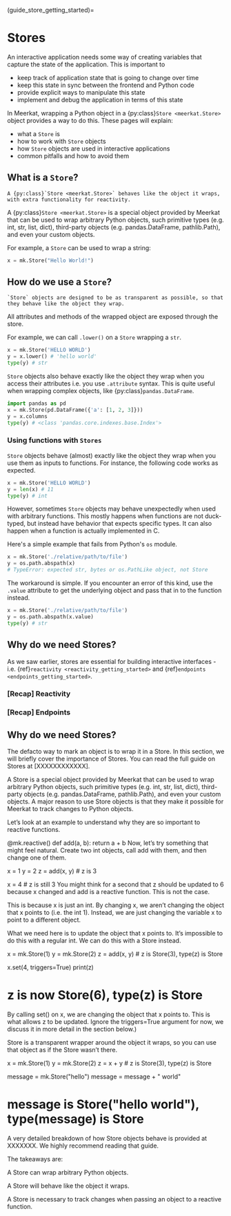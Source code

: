 (guide_store_getting_started)=

# Stores

<!-- In this section, we will discuss one of the core Markable objects in Meerkat: {py:class}`Store <meerkat.Store>`. -->

An interactive application needs some way of creating variables that capture
the state of the application. This is important to 

- keep track of application state that is going to change over time
- keep this state in sync between the frontend and Python code
- provide explicit ways to manipulate this state
- implement and debug the application in terms of this state

In Meerkat, wrapping a Python object in a {py:class}`Store <meerkat.Store>` object provides a way to do this. These pages will explain:
- what a `Store` is
- how to work with `Store` objects
- how `Store` objects are used in interactive applications
- common pitfalls and how to avoid them

## What is a `Store`?

```{important}
A {py:class}`Store <meerkat.Store>` behaves like the object it wraps, with extra functionality for reactivity.
```

A {py:class}`Store <meerkat.Store>` is a special object provided by Meerkat that can be used to wrap arbitrary Python objects, such primitive types (e.g. int, str, list, dict), third-party objects (e.g. pandas.DataFrame, pathlib.Path), and even your custom objects.

For example, a `Store` can be used to wrap a string:

```python
x = mk.Store("Hello World!")
```

## How do we use a `Store`?

```{important}
`Store` objects are designed to be as transparent as possible, so that they behave like the object they wrap.
```

All attributes and methods of the wrapped object are exposed through the store.

For example, we can call `.lower()` on a `Store` wrapping a `str`.

```python
x = mk.Store('HELLO WORLD')
y = x.lower() # 'hello world'
type(y) # str
```

`Store` objects also behave exactly like the object they wrap when you access their attributes i.e. you use `.attribute` syntax. This is quite useful when wrapping complex objects, like {py:class}`pandas.DataFrame`.

```python
import pandas as pd
x = mk.Store(pd.DataFrame({'a': [1, 2, 3]}))
y = x.columns
type(y) # <class 'pandas.core.indexes.base.Index'>
```

### Using functions with `Stores`

`Store` objects behave (almost) exactly like the object they wrap when you use them as inputs to functions. For instance, the following code works as expected.
```python
x = mk.Store('HELLO WORLD')
y = len(x) # 11
type(y) # int
```

However, sometimes `Store` objects may behave unexpectedly when used with arbitrary functions. This mostly happens when functions are not duck-typed, but instead have behavior that expects specific types. It can also happen when a function is actually implemented in C.

Here's a simple example that fails from Python's `os` module.
```python
x = mk.Store('./relative/path/to/file')
y = os.path.abspath(x)
# TypeError: expected str, bytes or os.PathLike object, not Store
```

The workaround is simple. If you encounter an error of this kind, use the `.value` attribute to get the underlying object and pass that in to the function instead.
```python
x = mk.Store('./relative/path/to/file')
y = os.path.abspath(x.value)
type(y) # str
```

## Why do we need Stores?
As we saw earlier, stores are essential for building interactive interfaces - i.e. {ref}`reactivity <reactivity_getting_started>` and {ref}`endpoints <endpoints_getting_started>`.

### [Recap] Reactivity

### [Recap] Endpoints


## Why do we need Stores?

The defacto way to mark an object is to wrap it in a Store. In this section, we will briefly cover the importance of Stores. You can read the full guide on Stores at [XXXXXXXXXXXX].

A Store is a special object provided by Meerkat that can be used to wrap arbitrary Python objects, such primitive types (e.g. int, str, list, dict), third-party objects (e.g. pandas.DataFrame, pathlib.Path), and even your custom objects. A major reason to use Store objects is that they make it possible for Meerkat to track changes to Python objects.

Let’s look at an example to understand why they are so important to reactive functions.

@mk.reactive()
def add(a, b):
    return a + b
Now, let’s try something that might feel natural. Create two int objects, call add with them, and then change one of them.

x = 1
y = 2
z = add(x, y) # z is 3

x = 4 # z is still 3
You might think for a second that z should be updated to 6 because x changed and add is a reactive function. This is not the case.

This is because x is just an int. By changing x, we aren’t changing the object that x points to (i.e. the int 1). Instead, we are just changing the variable x to point to a different object.

What we need here is to update the object that x points to. It’s impossible to do this with a regular int. We can do this with a Store instead.

x = mk.Store(1)
y = mk.Store(2)
z = add(x, y) # z is Store(3), type(z) is Store

x.set(4, triggers=True)
print(z)
# z is now Store(6), type(z) is Store
By calling set() on x, we are changing the object that x points to. This is what allows z to be updated. Ignore the triggers=True argument for now, we discuss it in more detail in the section below.)

Store is a transparent wrapper around the object it wraps, so you can use that object as if the Store wasn’t there.

x = mk.Store(1)
y = mk.Store(2)
z = x + y # z is Store(3), type(z) is Store

message = mk.Store("hello")
message = message + " world" 
# message is Store("hello world"), type(message) is Store
A very detailed breakdown of how Store objects behave is provided at XXXXXXX. We highly recommend reading that guide.

The takeaways are:

A Store can wrap arbitrary Python objects.

A Store will behave like the object it wraps.

A Store is necessary to track changes when passing an object to a reactive function.